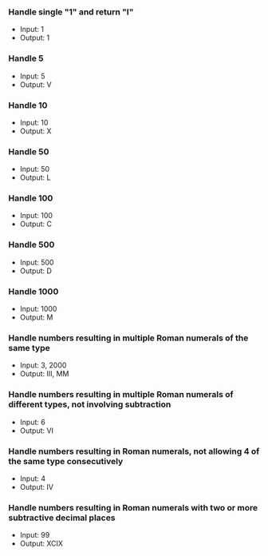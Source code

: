 ### Handle single "1" and return "I"
* Input: 1
* Output: 1
### Handle 5
* Input: 5
* Output: V
### Handle 10
* Input: 10
* Output: X
### Handle 50
* Input: 50
* Output: L
### Handle 100
* Input: 100
* Output: C
### Handle 500
* Input: 500
* Output: D
### Handle 1000
* Input: 1000
* Output: M
### Handle numbers resulting in multiple Roman numerals of the same type
* Input: 3, 2000
* Output: III, MM
### Handle numbers resulting in multiple Roman numerals of different types, not involving subtraction
* Input: 6
* Output: VI
### Handle numbers resulting in Roman numerals, not allowing 4 of the same type consecutively
* Input: 4
* Output: IV
### Handle numbers resulting in Roman numerals with two or more subtractive decimal places
* Input: 99
* Output: XCIX
